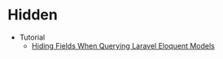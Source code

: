 # Hidden
* Tutorial
    - [Hiding Fields When Querying Laravel Eloquent Models](http://goo.gl/YtkZ4J)
